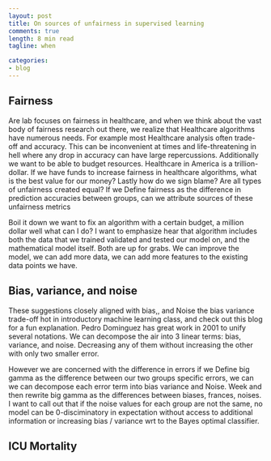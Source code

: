 ```yaml
---
layout: post
title: On sources of unfairness in supervised learning
comments: true
length: 8 min read
tagline: when 

categories:
- blog
---
```



## Fairness

Are lab focuses on fairness in healthcare, and when we think about the vast body of fairness research out there, we realize that Healthcare algorithms have numerous needs. For example most Healthcare analysis often trade-off and accuracy. This can be inconvenient at times and life-threatening in hell where any drop in accuracy can have large repercussions. Additionally we want to be able to budget resources. Healthcare in America is a trillion-dollar. If we have funds to increase fairness in healthcare algorithms, what is the best value for our money? Lastly how do we sign blame? Are all types of unfairness created equal? If we Define fairness as the difference in prediction accuracies between groups, can we attribute sources of these unfairness metrics 

Boil it down we want to fix an algorithm with a certain budget, a million dollar well what can I do? I want to emphasize hear that algorithm includes both the data that we trained validated and tested our model on, and the mathematical model itself. Both are up for grabs. We can improve the model, we can add more data, we can add more features to the existing data points we have. 

## Bias, variance, and noise

These suggestions closely aligned with bias,, and Noise the bias variance trade-off hot in introductory machine learning class, and check out this blog for a fun explanation. Pedro Dominguez has great work in 2001 to unify several notations. We can decompose the air into 3 linear terms: bias, variance, and noise. Decreasing any of them without increasing the other with only two smaller error. 

However we are concerned with the difference in errors if we Define big gamma as the difference between our two groups specific errors, we can we can decompose each error term into bias variance and Noise. Week and then rewrite big gamma as the differences between biases, frances, noises. I want to call out that if the noise values for each group are not the same, no model can be 0-disciminatory in expectation without access to additional information or increasing bias / variance wrt to the Bayes optimal classifier. 

## ICU Mortality



<meta name="twitter:card" content="summary" />
<!-- <meta name="twitter:image" content="http://irenechen.net/irene.jpg" /> -->
<meta name="twitter:site" content="@irenetrampoline" />
<meta name="twitter:title" content="MLHC 2018 Recap" />
<meta name="twitter:description" content="Over 300 clinicians and machine learning researchers met in Palo Alto for three days of tutorials, keynotes, and papers." />
<meta name="twitter:image:src" content="http://irenechen.net/assets/mlhc2018_group.jpg" />